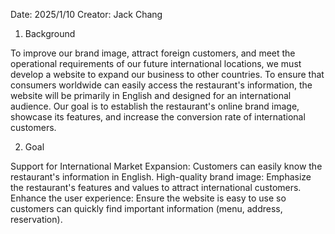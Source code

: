 Date: 2025/1/10
Creator: Jack Chang

1. Background

  To improve our brand image, attract foreign customers, and meet the operational requirements of our future international locations, we must develop a website to expand our business to other countries. To ensure that consumers worldwide can easily access the restaurant's information, the website will be primarily in English and designed for an international audience. Our goal is to establish the restaurant's online brand image, showcase its features, and increase the conversion rate of international customers.

2. Goal

 Support for International Market Expansion: Customers can easily know the restaurant's information in English.
 High-quality brand image: Emphasize the restaurant's features and values to attract international customers.
 Enhance the user experience: Ensure the website is easy to use so customers can quickly find important information (menu, address, reservation).
